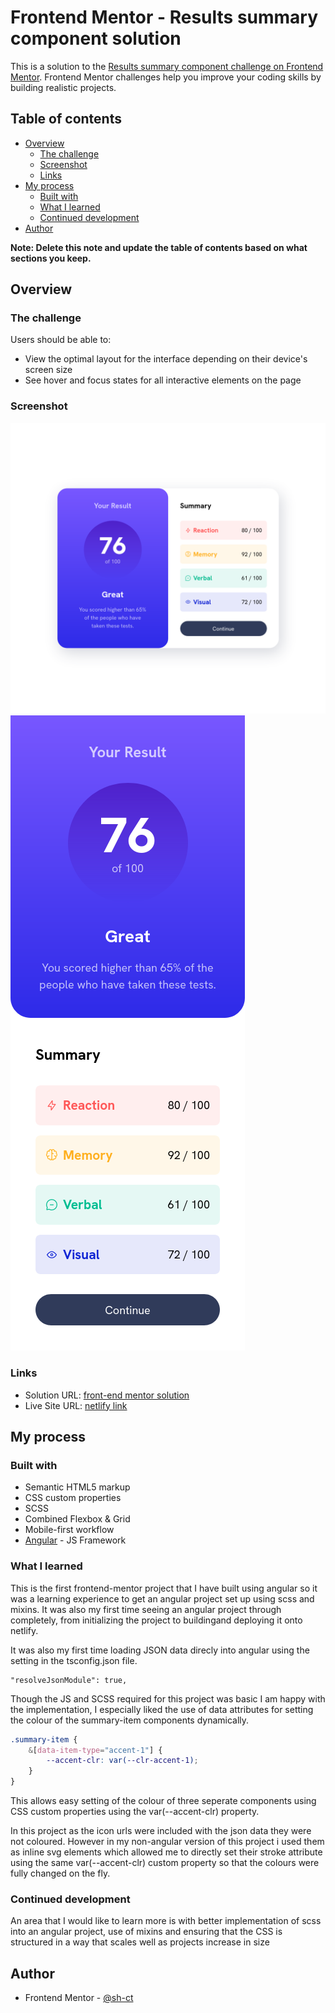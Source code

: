 # Frontend Mentor - Results summary component solution

This is a solution to the [Results summary component challenge on Frontend Mentor](https://www.frontendmentor.io/challenges/results-summary-component-CE_K6s0maV). Frontend Mentor challenges help you improve your coding skills by building realistic projects. 

## Table of contents

- [Overview](#overview)
  - [The challenge](#the-challenge)
  - [Screenshot](#screenshot)
  - [Links](#links)
- [My process](#my-process)
  - [Built with](#built-with)
  - [What I learned](#what-i-learned)
  - [Continued development](#continued-development)
- [Author](#author)

**Note: Delete this note and update the table of contents based on what sections you keep.**

## Overview

### The challenge

Users should be able to:

- View the optimal layout for the interface depending on their device's screen size
- See hover and focus states for all interactive elements on the page

### Screenshot

![Desktop Screenshot](./screenshot-desktop.png)
![Mobile Screenshot](./screenshot-mobile.png)

### Links

- Solution URL: [front-end mentor solution](https://www.frontendmentor.io/solutions/responsive-results-summary-using-angular-and-scss-krmBZQHO9A)
- Live Site URL: [netlify link](https://chic-pudding-b0c880.netlify.app/)

## My process

### Built with

- Semantic HTML5 markup
- CSS custom properties
- SCSS
- Combined Flexbox & Grid
- Mobile-first workflow
- [Angular](https://angular.io/) - JS Framework

### What I learned

This is the first frontend-mentor project that I have built using angular so it was a learning experience to get an angular project set up using scss and mixins. It was also my first time seeing an angular project through completely, from initializing the project to buildingand deploying it onto netlify.

It was also my first time loading JSON data direcly into angular using the setting in the tsconfig.json file.
```
"resolveJsonModule": true,
```
Though the JS and SCSS required for this project was basic I am happy with the implementation, I especially liked the use of data attributes for setting the colour of the summary-item components dynamically. 

```scss
.summary-item {
    &[data-item-type="accent-1"] {
        --accent-clr: var(--clr-accent-1);
    }
}
```
This allows easy setting of the colour of three seperate components using CSS custom properties using the var(--accent-clr) property. 

In this project as the icon urls were included with the json data they were not coloured. However in my non-angular version of this project i used them as inline svg elements which allowed me to directly set their stroke attribute using the same var(--accent-clr) custom property so that the colours were fully changed on the fly.

### Continued development

An area that I would like to learn more is with better implementation of scss into an angular project, use of mixins and ensuring that the CSS is structured in a way that scales well as projects increase in size

## Author

- Frontend Mentor - [@sh-ct](https://www.frontendmentor.io/profile/sh-ct)
